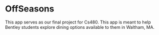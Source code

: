 # OffSeasons
This app serves as our final project for Cs480. This app is meant to help Bentley students explore dining options available to them in Waltham, MA.
